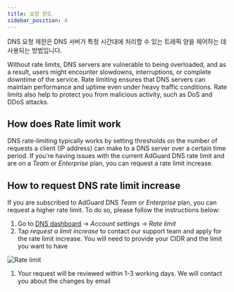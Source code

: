 ```yaml
---
title: 요청 한도
sidebar_position: 4
---
```


DNS 요청 제한은 DNS 서버가 특정 시간대에 처리할 수 있는 트래픽 양을 제어하는 데 사용되는 방법입니다.

Without rate limits, DNS servers are vulnerable to being overloaded, and as a result, users might encounter slowdowns, interruptions, or complete downtime of the service. Rate limiting ensures that DNS servers can maintain performance and uptime even under heavy traffic conditions. Rate limits also help to protect you from malicious activity, such as DoS and DDoS attacks.

## How does Rate limit work

DNS rate-limiting typically works by setting thresholds on the number of requests a client (IP address) can make to a DNS server over a certain time period. If you're having issues with the current AdGuard DNS rate limit and are on a _Team_ or _Enterprise_ plan, you can request a rate limit increase.

## How to request DNS rate limit increase

If you are subscribed to AdGuard DNS _Team_ or _Enterprise_ plan, you can request a higher rate limit. To do so, please follow the instructions below:

1. Go to [DNS dashboard](https://adguard-dns.io/dashboard/) → _Account settings_ → _Rate limit_
2. Tap _request a limit increase_ to contact our support team and apply for the rate limit increase. You will need to provide your CIDR and the limit you want to have

![Rate limit](https://cdn.adtidy.org/content/kb/dns/private/rate_limit.png)

1. Your request will be reviewed within 1-3 working days. We will contact you about the changes by email
